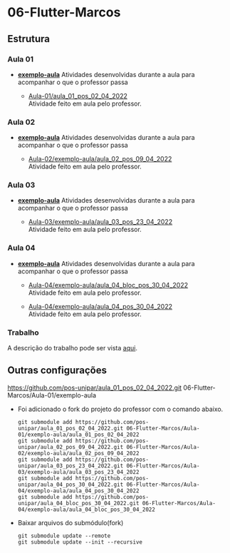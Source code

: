 # 06-Flutter-Marcos

## Estrutura

### Aula 01

- [**exemplo-aula**](./Aula-01/exemplo-aula/)
    Atividades desenvolvidas durante a aula para acompanhar o que o professor passa

    - [Aula-01/aula_01_pos_02_04_2022](./Aula-01/exemplo-aula/)  
        Atividade feito em aula pelo professor.

### Aula 02

- [**exemplo-aula**](./Aula-02/exemplo-aula/)
    Atividades desenvolvidas durante a aula para acompanhar o que o professor passa

    - [Aula-02/exemplo-aula/aula_02_pos_09_04_2022](./Aula-02/exemplo-aula/)  
        Atividade feito em aula pelo professor.

### Aula 03

- [**exemplo-aula**](./Aula-03/exemplo-aula/)
    Atividades desenvolvidas durante a aula para acompanhar o que o professor passa

    - [Aula-03/exemplo-aula/aula_03_pos_23_04_2022](./Aula-03/exemplo-aula/)  
        Atividade feito em aula pelo professor.

### Aula 04

- [**exemplo-aula**](./Aula-04/exemplo-aula/)
    Atividades desenvolvidas durante a aula para acompanhar o que o professor passa

    - [Aula-04/exemplo-aula/aula_04_bloc_pos_30_04_2022](./Aula-04/exemplo-aula/)  
        Atividade feito em aula pelo professor.

    - [Aula-04/exemplo-aula/aula_04_pos_30_04_2022](./Aula-04/exemplo-aula/)  
        Atividade feito em aula pelo professor.

### Trabalho

A descrição do trabalho pode ser vista [aqui](https://pos-unipar.github.io/docs/flutter/#trabalho-final).


## Outras configurações

https://github.com/pos-unipar/aula_01_pos_02_04_2022.git
06-Flutter-Marcos/Aula-01/exemplo-aula
- Foi adicionado o fork do projeto do professor com o comando abaixo.  
    ```
    git submodule add https://github.com/pos-unipar/aula_01_pos_02_04_2022.git 06-Flutter-Marcos/Aula-01/exemplo-aula/aula_01_pos_02_04_2022
    git submodule add https://github.com/pos-unipar/aula_02_pos_09_04_2022.git 06-Flutter-Marcos/Aula-02/exemplo-aula/aula_02_pos_09_04_2022
    git submodule add https://github.com/pos-unipar/aula_03_pos_23_04_2022.git 06-Flutter-Marcos/Aula-03/exemplo-aula/aula_03_pos_23_04_2022
    git submodule add https://github.com/pos-unipar/aula_04_pos_30_04_2022.git 06-Flutter-Marcos/Aula-04/exemplo-aula/aula_04_pos_30_04_2022
    git submodule add https://github.com/pos-unipar/aula_04_bloc_pos_30_04_2022.git 06-Flutter-Marcos/Aula-04/exemplo-aula/aula_04_bloc_pos_30_04_2022
    ```

- Baixar arquivos do submódulo(fork)
    ```
    git submodule update --remote
    git submodule update --init --recursive
    ```